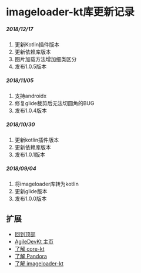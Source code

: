 # imageloader-kt库更新记录

##### 2018/12/17
1. 更新Kotlin插件版本
2. 更新依赖库版本
3. 图片加载方法增加细类区分
4. 发布1.0.5版本

##### 2018/11/05
1. 支持androidx
2. 修复glide裁剪后无法切圆角的BUG
3. 发布1.0.4版本

##### 2018/10/30
1. 更新kotlin插件版本
2. 更新依赖库版本
3. 发布1.0.1版本

##### 2018/09/04
1. 将imageloader库转为kotlin
2. 更新glide版本
3. 发布1.0.0版本

## 扩展
- [回到顶部](https://github.com/LZ9/AgileDevKt/blob/master/imageloaderkt/readme_imageloader_update.md#imageloader库更新记录)
- [AgileDevKt 主页](https://github.com/LZ9/AgileDevKt)
- [了解 core-kt](https://github.com/LZ9/AgileDevKt/blob/master/corekt/readme_core.md)
- [了解 Pandora]()
- [了解 imageloader-kt](https://github.com/LZ9/AgileDevKt/blob/master/imageloaderkt/readme_imageloader.md)